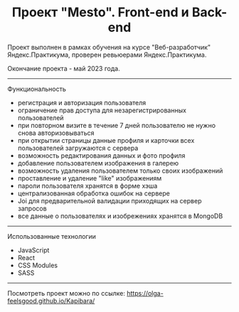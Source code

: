 <h1 align="center">Проект "Mesto". Front-end и Back-end</h1>

Проект выполнен в рамках обучения на курсе "Веб-разработчик" Яндекс.Практикума, проверен ревьюерами Яндекс.Практикума.

Окончание проекта - май 2023 года.

********
Функциональность

* регистрация и авторизация пользователя
* ограничение прав доступа для незарегистрированных пользователей
* при повторном визите в течение 7 дней пользователю не нужно снова авторизовываться
* при открытии страницы данные профиля и карточки всех пользователей загружаются с сервера
* возможность редактирования данных и фото профиля
* добавление пользователем изображения в галерею
* возможность удаления пользователем только своих изображений
* проставление и удаление "like" изображениям
* пароли пользователя хранятся в форме хэша
* централизованная обработка ошибок на сервере
* Joi для предварительной валидации приходящих на сервер запросов
* все данные о пользователях и изобрежениях хранятся в MongoDB

********
Использованные технологии

* JavaScript
* React
* CSS Modules
* SASS

*******
Посмотреть проект можно по ссылке: https://olga-feelsgood.github.io/Kapibara/
